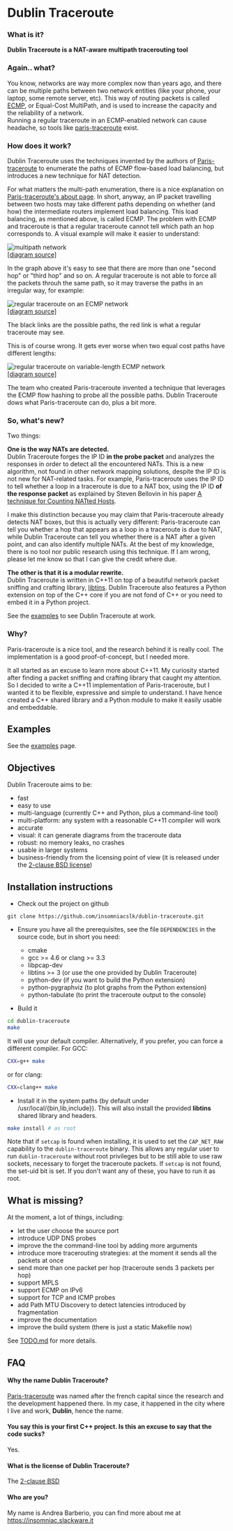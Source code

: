 # Dublin Traceroute

### What is it?

**Dublin Traceroute is a NAT-aware multipath tracerouting tool**

### Again.. what?

You know, networks are way more complex now than years ago, and there can be
multiple paths between two network entities (like your phone, your laptop,
some remote server, etc). This way of routing packets is called
[ECMP](https://en.wikipedia.org/wiki/Equal-cost_multi-path_routing),
or Equal-Cost MultiPath, and is used to increase the capacity and the
reliability of a network.  
Running a regular traceroute in an ECMP-enabled network can cause headache, so
tools like [paris-traceroute](http://paris-traceroute.net) exist.

### How does it work?

Dublin Traceroute uses the techniques invented by the authors of
[Paris-traceroute](http://paris-traceroute.net) to enumerate the paths of ECMP
flow-based load balancing, but introduces a new technique for NAT detection.

For what matters the multi-path enumeration, there is a nice explanation on
[Paris-traceroute's about page](http://paris-traceroute.net/about). In short,
anyway, an IP packet travelling between two hosts may take different paths
depending on whether (and how) the intermediate routers implement load
balancing. This load balancing, as mentioned above, is called ECMP.
The problem with ECMP and traceroute is that a regular traceroute cannot tell
which path an hop corresponds to.
A visual example will make it easier to understand:

![multipath network](tr01.png)  
[[diagram source]](tr01.dot)

In the graph above it's easy to see that there are more than one "second hop" or
"third hop" and so on. A regular traceroute is not able to force all the packets
throuh the same path, so it may traverse the paths in an irregular way, for
example:

![regular traceroute on an ECMP network](tr02.png)  
[[diagram source]](tr02.dot)

The black links are the possible paths, the red link is what a regular
traceroute may see.

This is of course wrong. It gets ever worse when two equal cost paths have
different lengths:

![regular traceroute on variable-length ECMP network](tr03.png)  
[[diagram source]](tr03.dot)

The team who created Paris-traceroute invented a technique that leverages the ECMP
flow hashing to probe all the possible paths. Dublin Traceroute dows what
Paris-traceroute can do, plus a bit more.

### So, what's new?

Two things:

**One is the way NATs are detected.**  
Dublin Traceroute forges the IP ID **in the probe packet** and analyzes the
responses in order to detect all the encountered NATs.
This is a new algorithm, not found in other network mapping
solutions, despite the IP ID is not new for NAT-related tasks.
For example, Paris-traceroute uses the IP ID to tell whether a loop in a traceroute
is due to a NAT box, using the IP ID **of the response packet** as explained by
Steven Bellovin in his paper
[A technique for Counting NATted Hosts](https://www.cs.columbia.edu/~smb/papers/fnat.pdf).

I make this distinction because you may claim that Paris-traceroute already
detects NAT boxes, but this is actually very different: Paris-traceroute can
tell you whether a hop that appears as a loop in a traceroute is due to NAT,
while Dublin Traceroute can tell you whether there is a NAT after a given point,
and can also identify multiple NATs.
At the best of my knowledge, there is no tool nor public research using this
technique. If I am wrong, please let me know so that I can give the credit where
due.


**The other is that it is a modular rewrite.**  
Dublin Traceroute is written in C++11 on top of a beautiful network packet sniffing and
crafting library, [libtins](https://libtins.github.io).
Dublin Traceroute also features a Python extension on top of the C++ core if you
are not fond of C++ or you need to embed it in a Python project.

See the [examples](examples.md) to see Dublin Traceroute at work.

### Why?

Paris-traceroute is a nice tool, and the research behind it is really cool. The
implementation is a good proof-of-concept, but I needed more.

It all started as an excuse to learn more about C++11. My curiosity started after
finding a packet sniffing and crafting library that caught my attention. So I
decided to write a C++11 implementation of Paris-traceroute, but I wanted it to
be flexible, expressive and simple to understand. I have hence created a C++
shared library and a Python module to make it easily usable and embeddable.

## Examples

See the [examples](examples.md) page.

## Objectives

Dublin Traceroute aims to be:

* fast
* easy to use
* multi-language (currently C++ and Python, plus a command-line tool)
* multi-platform: any system with a reasonable C++11 compiler will work
* accurate
* visual: it can generate diagrams from the traceroute data
* robust: no memory leaks, no crashes
* usable in larger systems
* business-friendly from the licensing point of view (it is released under the
  [2-clause BSD license](http://opensource.org/licenses/BSD-2-Clause))

## Installation instructions

* Check out the project on github

```shell
git clone https://github.com/insomniacslk/dublin-traceroute.git
```

* Ensure you have all the prerequisites, see the file ```DEPENDENCIES``` in the
source code, but in short you need:

  * cmake
  * gcc >= 4.6 or clang >= 3.3
  * libpcap-dev
  * libtins >= 3 (or use the one provided by Dublin Traceroute)
  * python-dev (if you want to build the Python extension)
  * python-pygraphviz (to plot graphs from the Python extension)
  * python-tabulate (to print the traceroute output to the console)

* Build it

```bash
cd dublin-traceroute
make
```

It will use your default compiler. Alternatively, if you prefer, you can force a
different compiler. For GCC:

```bash
CXX=g++ make
```

or for clang:

```bash
CXX=clang++ make
```

* Install it in the system paths (by default under
/usr/local/{bin,lib,include}). This will also install the provided __libtins__
shared library and headers.

```bash
make install # as root
```

Note that if ```setcap``` is found when installing, it is used to set the
```CAP_NET_RAW``` capability to the ```dublin-traceroute``` binary.
This allows any regular user to run ```dublin-traceroute``` without root privileges
but to be still able to use raw sockets, necessary to forget the traceroute packets.
If ```setcap``` is not found, the set-uid bit is set. If you don't want any of these,
you have to run it as root.

## What is missing?

At the moment, a lot of things, including:

* let the user choose the source port
* introduce UDP DNS probes
* improve the the command-line tool by adding more arguments
* introduce more tracerouting strategies: at the moment it sends all the packets at once
* send more than one packet per hop (traceroute sends 3 packets per hop)
* support MPLS
* support ECMP on IPv6
* support for TCP and ICMP probes
* add Path MTU Discovery to detect latencies introduced by fragmentation
* improve the documentation
* improve the build system (there is just a static Makefile now)

See [TODO.md](TODO.md) for more details.

## FAQ

#### Why the name Dublin Traceroute?

[Paris-traceroute](http://paris-traceroute.net) was named after the french capital
since the research and the development happened there. In my case, it happened in
the city where I live and work, **Dublin**, hence the name.

#### You say this is your first C++ project. Is this an excuse to say that the code sucks?

Yes.

#### What is the license of Dublin Traceroute?

The [2-clause BSD](http://opensource.org/licenses/BSD-2-Clause)

#### Who are you?

My name is Andrea Barberio, you can find more about me at
https://insomniac.slackware.it
